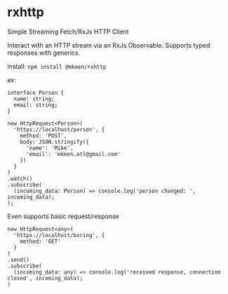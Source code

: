# rxhttp
Simple Streaming Fetch/RxJs HTTP Client

Interact with an HTTP stream via an RxJs Observable. Supports typed responses with generics.

install: `npm install @mkeen/rxhttp`

ex: 

```
interface Person {
  name: string;
  email: string;
}

new HttpRequest<Person>(
  'https://localhost/person', {
    method: 'POST',
    body: JSON.stringify({
      'name': 'Mike',
      'email': 'mkeen.atl@gmail.com'
    })
  }
)
.watch()
.subscribe(
  (incoming_data: Person) => console.log('person changed: ', incoming_data);
);
```

Even supports basic request/response

```
new HttpRequest<any>(
  'https://localhost/boring', {
    method: 'GET'
  }
)
.send()
.subscribe(
  (incoming_data: any) => console.log('received response, connection closed', incoming_data);
)
```
